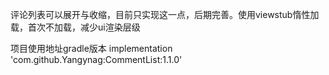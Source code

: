 评论列表可以展开与收缩，目前只实现这一点，后期完善。使用viewstub惰性加载，首次不加载，减少ui渲染层级

项目使用地址gradle版本 implementation 'com.github.Yangynag:CommentList:1.1.0'
